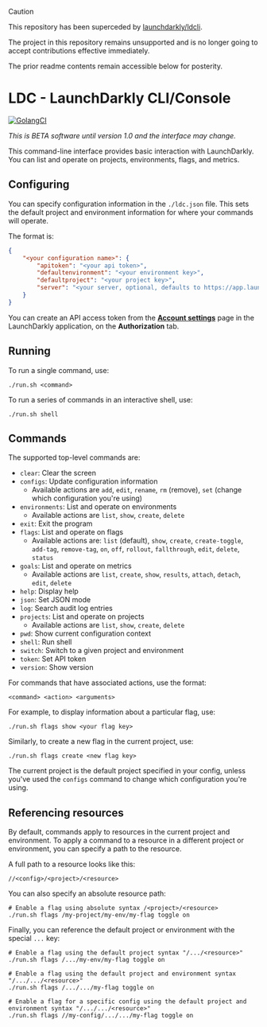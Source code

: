 > [!CAUTION]
> This repository has been superceded by [launchdarkly/ldcli](https://github.com/launchdarkly/ldcli).
>
> The project in this repository remains unsupported and is no longer going to accept contributions effective immediately.
>
> The prior readme contents remain accessible below for posterity.

# LDC - LaunchDarkly CLI/Console

[![GolangCI](https://golangci.com/badges/github.com/golangci/golangci-lint.svg)](https://golangci.com)

*This is BETA software until version 1.0 and the interface may change.*

This command-line interface provides basic interaction with LaunchDarkly. You can list and operate on projects, environments, flags, and metrics.

## Configuring

You can specify configuration information in the `./ldc.json` file. This sets the default project and environment information for where your commands will operate.

The format is:

```json
{
    "<your configuration name>": {
        "apitoken": "<your api token>",
        "defaultenvironment": "<your environment key>",
        "defaultproject": "<your project key>",
        "server": "<your server, optional, defaults to https://app.launchdarkly.com>"
    }
}
```

You can create an API access token from the [**Account settings**](https://app.launchdarkly.com/settings) page in the LaunchDarkly application, on the **Authorization** tab.

## Running

To run a single command, use:

```
./run.sh <command>
```

To run a series of commands in an interactive shell, use:

```
./run.sh shell
```

## Commands

The supported top-level commands are:

* `clear`: Clear the screen
* `configs`: Update configuration information
  * Available actions are `add`, `edit`, `rename`, `rm` (remove), `set` (change which configuration you're using)
* `environments`: List and operate on environments
  * Available actions are `list`, `show`, `create`, `delete`
* `exit`: Exit the program
* `flags`: List and operate on flags
  * Available actions are: `list` (default), `show`, `create`, `create-toggle`, `add-tag`, `remove-tag`, `on`, `off`, `rollout`, `fallthrough`, `edit`, `delete`, `status`
* `goals`: List and operate on metrics
  * Available actions are `list`, `create`, `show`, `results`, `attach`, `detach`, `edit`, `delete`
* `help`: Display help
* `json`: Set JSON mode
* `log`: Search audit log entries
* `projects`: List and operate on projects
  * Available actions are `list`, `show`, `create`, `delete`
* `pwd`: Show current configuration context
* `shell`: Run shell
* `switch`: Switch to a given project and environment
* `token`: Set API token
* `version`: Show version

For commands that have associated actions, use the format:

```
<command> <action> <arguments>
```

For example, to display information about a particular flag, use:

```
./run.sh flags show <your flag key>
```

Similarly, to create a new flag in the current project, use:

```
./run.sh flags create <new flag key>
```

The current project is the default project specified in your config, unless you've used the `configs` command to change which configuration you're using.

## Referencing resources

By default, commands apply to resources in the current project and environment. To apply a command to a resource in a different project or environment, you can specify a path to the resource.

A full path to a resource looks like this:

```
//<config>/<project>/<resource>
```

You can also specify an absolute resource path:

```
# Enable a flag using absolute syntax /<project>/<resource>
./run.sh flags /my-project/my-env/my-flag toggle on
```

Finally, you can reference the default project or environment with the special `...` key:

```
# Enable a flag using the default project syntax "/.../<resource>"
./run.sh flags /.../my-env/my-flag toggle on

# Enable a flag using the default project and environment syntax "/.../.../<resource>"
./run.sh flags /.../.../my-flag toggle on

# Enable a flag for a specific config using the default project and environment syntax "/.../.../<resource>"
./run.sh flags //my-config/.../.../my-flag toggle on
```
